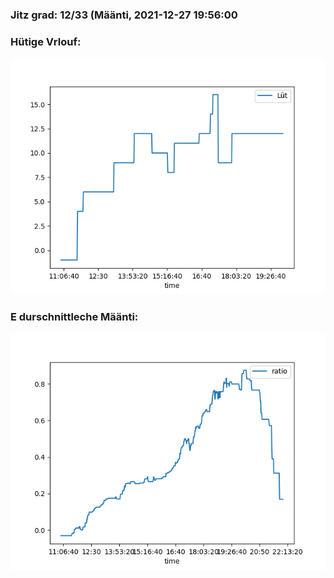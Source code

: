 ### Jitz grad: 12/33 (Määnti, 2021-12-27 19:56:00

### Hütige Vrlouf:
![Graph](Today.png)

### E durschnittleche Määnti:
![Graph](Määnti.png)